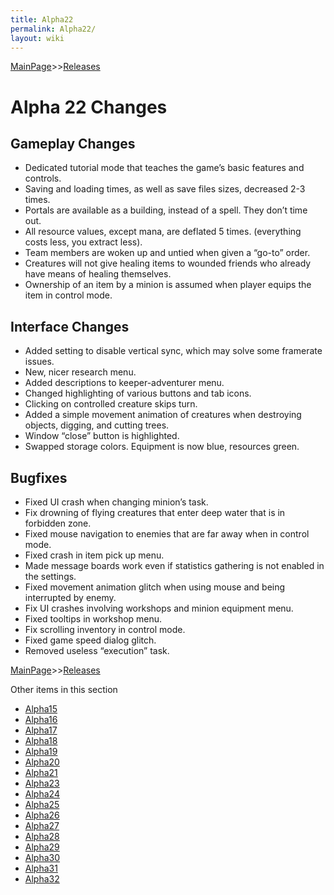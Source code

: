 ```yaml
---
title: Alpha22
permalink: Alpha22/
layout: wiki
---
```


[MainPage](/keeperrl_wiki/ "wikilink")>>[Releases](/keeperrl_wiki/Releases "wikilink")

Alpha 22 Changes
================

Gameplay Changes
----------------


-   Dedicated tutorial mode that teaches the game’s basic features and
    controls.
-   Saving and loading times, as well as save files sizes, decreased 2-3
    times.
-   Portals are available as a building, instead of a spell. They don’t
    time out.
-   All resource values, except mana, are deflated 5 times. (everything
    costs less, you extract less).
-   Team members are woken up and untied when given a “go-to” order.
-   Creatures will not give healing items to wounded friends who already
    have means of healing themselves.
-   Ownership of an item by a minion is assumed when player equips the
    item in control mode.

Interface Changes
-----------------

-   Added setting to disable vertical sync, which may solve some
    framerate issues.
-   New, nicer research menu.
-   Added descriptions to keeper-adventurer menu.
-   Changed highlighting of various buttons and tab icons.
-   Clicking on controlled creature skips turn.
-   Added a simple movement animation of creatures when destroying
    objects, digging, and cutting trees.
-   Window “close” button is highlighted.
-   Swapped storage colors. Equipment is now blue, resources green.

Bugfixes
--------

-   Fixed UI crash when changing minion’s task.
-   Fix drowning of flying creatures that enter deep water that is in
    forbidden zone.
-   Fixed mouse navigation to enemies that are far away when in control
    mode.
-   Fixed crash in item pick up menu.
-   Made message boards work even if statistics gathering is not enabled
    in the settings.
-   Fixed movement animation glitch when using mouse and being
    interrupted by enemy.
-   Fix UI crashes involving workshops and minion equipment menu.
-   Fixed tooltips in workshop menu.
-   Fix scrolling inventory in control mode.
-   Fixed game speed dialog glitch.
-   Removed useless “execution” task.

[MainPage](/keeperrl_wiki/ "wikilink")>>[Releases](/keeperrl_wiki/Releases "wikilink")

Other items in this section
-    [Alpha15](/keeperrl_wiki/Alpha15 "wikilink")
-    [Alpha16](/keeperrl_wiki/Alpha16 "wikilink")
-    [Alpha17](/keeperrl_wiki/Alpha17 "wikilink")
-    [Alpha18](/keeperrl_wiki/Alpha18 "wikilink")
-    [Alpha19](/keeperrl_wiki/Alpha19 "wikilink")
-    [Alpha20](/keeperrl_wiki/Alpha20 "wikilink")
-    [Alpha21](/keeperrl_wiki/Alpha21 "wikilink")
-    [Alpha23](/keeperrl_wiki/Alpha23 "wikilink")
-    [Alpha24](/keeperrl_wiki/Alpha24 "wikilink")
-    [Alpha25](/keeperrl_wiki/Alpha25 "wikilink")
-    [Alpha26](/keeperrl_wiki/Alpha26 "wikilink")
-    [Alpha27](/keeperrl_wiki/Alpha27 "wikilink")
-    [Alpha28](/keeperrl_wiki/Alpha28 "wikilink")
-    [Alpha29](/keeperrl_wiki/Alpha29 "wikilink")
-    [Alpha30](/keeperrl_wiki/Alpha30 "wikilink")
-    [Alpha31](/keeperrl_wiki/Alpha31 "wikilink")
-    [Alpha32](/keeperrl_wiki/Alpha32 "wikilink")
